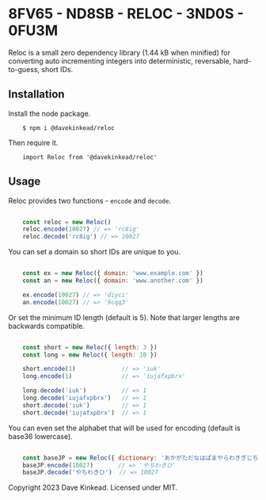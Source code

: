 # 8FV65 - ND8SB - RELOC - 3ND0S - 0FU3M

Reloc is a small zero dependency library (1.44 kB when minified) for converting auto incrementing integers into deterministic, reversable, hard-to-guess, short IDs.

## Installation

Install the node package.

```
	$ npm i @davekinkead/reloc
```

Then require it.

```
	import Reloc from '@davekinkead/reloc'
```

## Usage

Reloc provides two functions - `encode` and `decode`.

```javascript

	const reloc = new Reloc()
	reloc.encode(10027) // => 'rc8ig'
	reloc.decode('rc8ig') // => 10027

```

You can set a domain so short IDs are unique to you.

```javascript

	const ex = new Reloc({ domain: 'www.example.com' })
	const an = new Reloc({ domain: 'www.another.com' })

	ex.encode(10027) // => 'diyci'
	an.encode(10027) // => '9cqq3'

```

Or set the minimum ID length (default is 5).  Note that larger lengths are backwards compatible.

```javascript

	const short = new Reloc({ length: 3 })
	const long = new Reloc({ length: 10 })

	short.encode(1)             // => 'iuk'
	long.encode(1)              // => 'iujafxpbrx'

	long.decode('iuk')          // => 1
	long.decode('iujafxpbrx')   // => 1
	short.decode('iuk')         // => 1
	short.decode('iujafxpbrx')  // => 1

```

You can even set the alphabet that will be used for encoding (default is base36 lowercase).

```javascript

	const baseJP = new Reloc({ dictionary: 'あかがただなはぱまやらわきぎじちぢにひびぴみゆりを' })
	baseJP.encode(10027)       // => 'やちわきひ'
	baseJP.decode('やちわきひ')  // => 10027

```

Copyright 2023 Dave Kinkead. Licensed under MIT.
